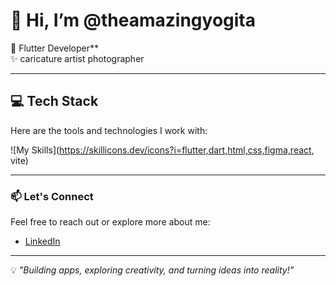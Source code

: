 # 👋 Hi, I’m @theamazingyogita  

🌱 Flutter Developer**  
✨ caricature artist
photographer

---

## 💻 Tech Stack  
Here are the tools and technologies I work with:  

![My Skills](https://skillicons.dev/icons?i=flutter,dart,html,css,figma,react, vite)  

---

### 📫 Let's Connect  
Feel free to reach out or explore more about me:  
- [LinkedIn](https://www.linkedin.com/in/yogita-agarwal-artist1996) 

---  

💡 _"Building apps, exploring creativity, and turning ideas into reality!"_
